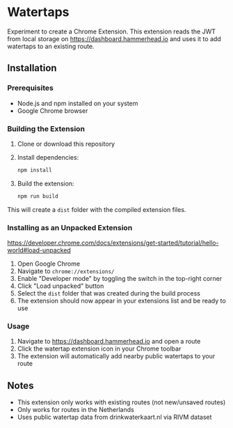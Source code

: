 # Watertaps

Experiment to create a Chrome Extension. This extension reads the JWT from local storage on
https://dashboard.hammerhead.io and uses it to add watertaps to an existing route.

## Installation

### Prerequisites

- Node.js and npm installed on your system
- Google Chrome browser

### Building the Extension

1. Clone or download this repository

2. Install dependencies:
   ```bash
   npm install
   ```
3. Build the extension:
   ```bash
   npm run build
   ```

This will create a `dist` folder with the compiled extension files.

### Installing as an Unpacked Extension

https://developer.chrome.com/docs/extensions/get-started/tutorial/hello-world#load-unpacked

1. Open Google Chrome
2. Navigate to `chrome://extensions/`
3. Enable "Developer mode" by toggling the switch in the top-right corner
4. Click "Load unpacked" button
5. Select the `dist` folder that was created during the build process
6. The extension should now appear in your extensions list and be ready to use

### Usage

1. Navigate to https://dashboard.hammerhead.io and open a route
2. Click the watertap extension icon in your Chrome toolbar
3. The extension will automatically add nearby public watertaps to your route

## Notes

- This extension only works with existing routes (not new/unsaved routes)
- Only works for routes in the Netherlands
- Uses public watertap data from drinkwaterkaart.nl via RIVM dataset

